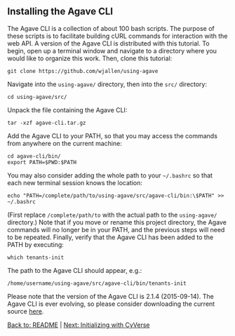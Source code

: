 ## Installing the Agave CLI

The Agave CLI is a collection of about 100 bash scripts.
The purpose of these scripts is to facilitate building cURL commands for interaction with the web API.
A version of the Agave CLI is distributed with this tutorial.
To begin, open up a terminal window and navigate to a directory where you would like to organize this work.
Then, clone this tutorial:

```git clone https://github.com/wjallen/using-agave```

Navigate into the `using-agave/` directory, then into the `src/` directory:

```cd using-agave/src/```

Unpack the file containing the Agave CLI:

```tar -xzf agave-cli.tar.gz```

Add the Agave CLI to your PATH, so that you may access the commands from anywhere on the current machine:

```
cd agave-cli/bin/
export PATH=$PWD:$PATH
```

You may also consider adding the whole path to your `~/.bashrc` so that each new terminal session knows the location:

```echo "PATH=/complete/path/to/using-agave/src/agave-cli/bin:\$PATH" >> ~/.bashrc```

(First replace `/complete/path/to` with the actual path to the `using-agave/` directory.)
Note that if you move or rename this project directory, the Agave commands will no longer be in your PATH, and the previous steps will need to be repeated.
Finally, verify that the Agave CLI has been added to the PATH by executing:

```which tenants-init```

The path to the Agave CLI should appear, e.g.:

```/home/username/using-agave/src/agave-cli/bin/tenants-init ```

Please note that the version of the Agave CLI is 2.1.4 (2015-09-14).
The Agave CLI is ever evolving, so please consider downloading the current source [here](https://bitbucket.org/taccaci/foundation-cli).

[Back to: README](../README.md) | [Next: Initializing with CyVerse](initializing.md)
